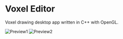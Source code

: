 # Voxel Editor
Voxel drawing desktop app written in C++ with OpenGL.

![Preview1](https://j.gifs.com/r8LoQK.gif)
![Preview2](https://j.gifs.com/BNwmlN.gif)